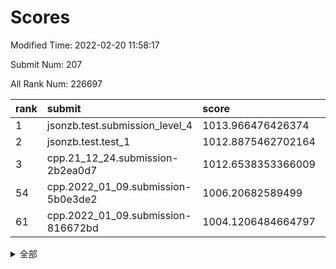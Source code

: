 # Scores

Modified Time: 2022-02-20 11:58:17

Submit Num: 207

All Rank Num: 226697

| rank |               submit               |       score        |       sigma        | pk_num |
| :--- | :--------------------------------- | :----------------- | :----------------- | :----- |
| 1    | jsonzb.test.submission_level_4     | 1013.966476426374  | 0.8102396916245719 | 4381   |
| 2    | jsonzb.test.test_1                 | 1012.8875462702164 | 0.8047736633519055 | 4383   |
| 3    | cpp.21_12_24.submission-2b2ea0d7   | 1012.6538353366009 | 0.8346486167534692 | 4376   |
| 54   | cpp.2022_01_09.submission-5b0e3de2 | 1006.20682589499   | 0.7170381095495336 | 4384   |
| 61   | cpp.2022_01_09.submission-816672bd | 1004.1206484664797 | 0.701814253751969  | 4384   |


<details>
<summary>全部</summary>

| rank |                 submit                 |       score        |       sigma        | pk_num |
| :--- | :------------------------------------- | :----------------- | :----------------- | :----- |
| 1    | jsonzb.test.submission_level_4         | 1013.966476426374  | 0.8102396916245719 | 4381   |
| 2    | jsonzb.test.test_1                     | 1012.8875462702164 | 0.8047736633519055 | 4383   |
| 3    | cpp.21_12_24.submission-2b2ea0d7       | 1012.6538353366009 | 0.8346486167534692 | 4376   |
| 4    | gobigger.level_3.submission_level_3_22 | 1011.2564031281988 | 0.7721926556894622 | 4383   |
| 5    | gobigger.level_3.submission_level_3_47 | 1011.2480626899203 | 0.7775693516770574 | 4386   |
| 6    | gobigger.level_3.submission_level_3_49 | 1011.2261338744484 | 0.7488658649027057 | 4382   |
| 7    | gobigger.level_3.submission_level_3_8  | 1011.1637525833521 | 0.7680513428635001 | 4377   |
| 8    | gobigger.level_3.submission_level_3_10 | 1011.0604630905448 | 0.7644107404515177 | 4378   |
| 9    | gobigger.level_3.submission_level_3_1  | 1011.0099169995824 | 0.7628784703550968 | 4378   |
| 10   | gobigger.level_3.submission_level_3_30 | 1010.7616727469638 | 0.7585582135424004 | 4382   |
| 11   | gobigger.level_3.submission_level_3_4  | 1010.7400138736951 | 0.7819752227063789 | 4374   |
| 12   | gobigger.level_3.submission_level_3_39 | 1010.7338334193784 | 0.764827443580943  | 4373   |
| 13   | gobigger.level_3.submission_level_3_25 | 1010.7054418987161 | 0.7685251422170832 | 4381   |
| 14   | gobigger.level_3.submission_level_3_11 | 1010.6110860112053 | 0.7673453099924165 | 4378   |
| 15   | gobigger.level_3.submission_level_3_7  | 1010.5962891792989 | 0.7503604916331176 | 4377   |
| 16   | gobigger.level_3.submission_level_3_33 | 1010.5381172173032 | 0.7734278808932455 | 4382   |
| 17   | gobigger.level_3.submission_level_3_42 | 1010.4920952922595 | 0.7796881913787559 | 4382   |
| 18   | gobigger.level_3.submission_level_3_32 | 1010.3003870305844 | 0.7660356640545051 | 4389   |
| 19   | gobigger.level_3.submission_level_3_35 | 1010.2709965132364 | 0.7516940355799563 | 4382   |
| 20   | gobigger.level_3.submission_level_3_15 | 1010.2484837555058 | 0.7512562721011651 | 4379   |
| 21   | gobigger.level_3.submission_level_3_37 | 1010.2270092515621 | 0.7671638361503285 | 4381   |
| 22   | gobigger.level_3.submission_level_3_19 | 1010.1867300102178 | 0.7775562254499675 | 4380   |
| 23   | gobigger.level_3.submission_level_3_2  | 1010.1833593025717 | 0.7527145949282412 | 4380   |
| 24   | gobigger.level_3.submission_level_3_26 | 1010.1578183803198 | 0.7809992075346737 | 4385   |
| 25   | gobigger.level_3.submission_level_3_12 | 1010.15307583706   | 0.7578706298074999 | 4375   |
| 26   | gobigger.level_3.submission_level_3_41 | 1010.1516066260581 | 0.7565362007091709 | 4386   |
| 27   | gobigger.level_3.submission_level_3_0  | 1010.0808889699613 | 0.7688876255560932 | 4382   |
| 28   | gobigger.level_3.submission_level_3_38 | 1010.0695998457444 | 0.7885007109510183 | 4387   |
| 29   | gobigger.level_3.submission_level_3_23 | 1009.9736429901385 | 0.7494280406222825 | 4377   |
| 30   | gobigger.level_3.submission_level_3_14 | 1009.9714493716182 | 0.7560893061769929 | 4374   |
| 31   | gobigger.level_3.submission_level_3_40 | 1009.9186328705737 | 0.7563485320027317 | 4380   |
| 32   | gobigger.level_3.submission_level_3_36 | 1009.9140925711546 | 0.762786912671038  | 4385   |
| 33   | gobigger.level_3.submission_level_3_5  | 1009.8277176836075 | 0.75191315952455   | 4380   |
| 34   | gobigger.level_3.submission_level_3_44 | 1009.7110749289577 | 0.7495716279017771 | 4380   |
| 35   | gobigger.level_3.submission_level_3_31 | 1009.7065879666172 | 0.7535906581510606 | 4379   |
| 36   | gobigger.level_3.submission_level_3_16 | 1009.7063384942787 | 0.761959491220369  | 4385   |
| 37   | gobigger.level_3.submission_level_3_29 | 1009.6109222853181 | 0.7339502353233561 | 4385   |
| 38   | gobigger.level_3.submission_level_3_48 | 1009.571422564461  | 0.783649745188578  | 4381   |
| 39   | gobigger.level_3.submission_level_3_13 | 1009.5515322092733 | 0.7440744823790164 | 4375   |
| 40   | gobigger.level_3.submission_level_3_27 | 1009.5190391461473 | 0.7636963515371454 | 4381   |
| 41   | gobigger.level_3.submission_level_3_24 | 1009.4801887883019 | 0.7656929933766755 | 4379   |
| 42   | gobigger.level_3.submission_level_3_46 | 1009.4566864510615 | 0.7586787497686155 | 4378   |
| 43   | gobigger.level_3.submission_level_3_3  | 1009.3879794613408 | 0.7702331155848049 | 4381   |
| 44   | gobigger.level_3.submission_level_3_18 | 1009.2629006746606 | 0.7431071891767872 | 4381   |
| 45   | gobigger.level_3.submission_level_3_9  | 1009.1297202992753 | 0.7436905770636582 | 4383   |
| 46   | gobigger.level_3.submission_level_3_43 | 1009.0729765491598 | 0.763281897983687  | 4379   |
| 47   | gobigger.level_3.submission_level_3_6  | 1008.9893616638992 | 0.7610183221193062 | 4381   |
| 48   | gobigger.level_3.submission_level_3_17 | 1008.879016965937  | 0.752096157664004  | 4388   |
| 49   | gobigger.level_3.submission_level_3_28 | 1008.805604782146  | 0.7413102434333804 | 4377   |
| 50   | gobigger.level_3.submission_level_3_45 | 1008.7247521343676 | 0.7739802008942823 | 4384   |
| 51   | gobigger.level_3.submission_level_3_21 | 1008.6863951449982 | 0.7487052196765116 | 4381   |
| 52   | gobigger.level_3.submission_level_3_34 | 1008.5626343278739 | 0.7503386691674567 | 4382   |
| 53   | gobigger.level_3.submission_level_3_20 | 1008.1547402068164 | 0.7516057514171961 | 4377   |
| 54   | cpp.2022_01_09.submission-5b0e3de2     | 1006.20682589499   | 0.7170381095495336 | 4384   |
| 55   | gobigger.level_1.submission_level_1_47 | 1005.6577688728088 | 0.7283750326576552 | 4383   |
| 56   | gobigger.level_1.submission_level_1_15 | 1004.9756250051968 | 0.7170360398988288 | 4384   |
| 57   | gobigger.level_1.submission_level_1_40 | 1004.7956478536747 | 0.726229906112385  | 4382   |
| 58   | gobigger.level_1.submission_level_1_36 | 1004.6657261417542 | 0.7142714449800861 | 4376   |
| 59   | gobigger.level_1.submission_level_1_43 | 1004.6436626988235 | 0.7236266813695925 | 4384   |
| 60   | gobigger.level_1.submission_level_1_4  | 1004.5503860278445 | 0.7345559996567715 | 4377   |
| 61   | cpp.2022_01_09.submission-816672bd     | 1004.1206484664797 | 0.701814253751969  | 4384   |
| 62   | gobigger.level_1.submission_level_1_2  | 1004.0270560980401 | 0.7228703689688015 | 4383   |
| 63   | gobigger.level_1.submission_level_1_23 | 1003.9838472111835 | 0.7238222712399276 | 4379   |
| 64   | gobigger.level_1.submission_level_1_25 | 1003.937910557306  | 0.724411617076659  | 4376   |
| 65   | gobigger.level_1.submission_level_1_31 | 1003.9334104041335 | 0.7175540057190652 | 4381   |
| 66   | gobigger.level_1.submission_level_1_39 | 1003.8937717533179 | 0.7106735882987787 | 4379   |
| 67   | gobigger.level_1.submission_level_1_18 | 1003.8404648328209 | 0.7144555187718896 | 4382   |
| 68   | gobigger.level_1.submission_level_1_14 | 1003.727543838239  | 0.7192228940646214 | 4383   |
| 69   | gobigger.level_1.submission_level_1_44 | 1003.6726406499179 | 0.7110491166281813 | 4380   |
| 70   | gobigger.level_1.submission_level_1_45 | 1003.6465996953352 | 0.7236346384565878 | 4381   |
| 71   | gobigger.level_1.submission_level_1_33 | 1003.631194402531  | 0.7275453954668687 | 4375   |
| 72   | gobigger.level_1.submission_level_1_38 | 1003.6109124584234 | 0.715203365711395  | 4382   |
| 73   | gobigger.level_1.submission_level_1_5  | 1003.6068423230727 | 0.7072126000988834 | 4379   |
| 74   | gobigger.level_1.submission_level_1_6  | 1003.6065808928334 | 0.7182413533523436 | 4380   |
| 75   | gobigger.level_1.submission_level_1_29 | 1003.5917732963128 | 0.7146790971252371 | 4378   |
| 76   | gobigger.level_1.submission_level_1_28 | 1003.5737749932515 | 0.7102576865944114 | 4378   |
| 77   | gobigger.level_1.submission_level_1_41 | 1003.547507943338  | 0.7206785422993164 | 4380   |
| 78   | gobigger.level_1.submission_level_1_32 | 1003.510720459123  | 0.7065386362873651 | 4381   |
| 79   | gobigger.level_1.submission_level_1_8  | 1003.4328220306365 | 0.7208672257028774 | 4380   |
| 80   | gobigger.level_1.submission_level_1_0  | 1003.4009152419234 | 0.7081301262479806 | 4380   |
| 81   | gobigger.level_1.submission_level_1_34 | 1003.3939753375957 | 0.7116472714839902 | 4383   |
| 82   | gobigger.level_1.submission_level_1_21 | 1003.3887860788689 | 0.7147966263989476 | 4382   |
| 83   | gobigger.level_1.submission_level_1_3  | 1003.1221314257486 | 0.7169639223997436 | 4382   |
| 84   | gobigger.level_1.submission_level_1_26 | 1002.9939960522748 | 0.7097534761273282 | 4378   |
| 85   | gobigger.level_1.submission_level_1_35 | 1002.8502944090214 | 0.7116236299272396 | 4382   |
| 86   | gobigger.level_1.submission_level_1_42 | 1002.7990284741885 | 0.7275631841187187 | 4382   |
| 87   | gobigger.level_1.submission_level_1_13 | 1002.791253880083  | 0.7099692791379354 | 4385   |
| 88   | gobigger.level_1.submission_level_1_1  | 1002.7788241503955 | 0.7297776624482261 | 4378   |
| 89   | gobigger.level_1.submission_level_1_12 | 1002.6960970991877 | 0.7215997211291001 | 4374   |
| 90   | gobigger.level_1.submission_level_1_17 | 1002.6941300245786 | 0.7095380651229514 | 4372   |
| 91   | gobigger.level_1.submission_level_1_22 | 1002.5390692100042 | 0.715410512473987  | 4383   |
| 92   | gobigger.level_1.submission_level_1_11 | 1002.5015718117278 | 0.7188755807043572 | 4380   |
| 93   | gobigger.level_1.submission_level_1_46 | 1002.5005333972368 | 0.7130965521234667 | 4377   |
| 94   | gobigger.level_1.submission_level_1_19 | 1002.4526951946052 | 0.7159251101574273 | 4384   |
| 95   | gobigger.level_1.submission_level_1_37 | 1002.3929254217267 | 0.7151286765984972 | 4375   |
| 96   | gobigger.level_1.submission_level_1_9  | 1002.3599572454581 | 0.709155495390535  | 4383   |
| 97   | gobigger.level_1.submission_level_1_16 | 1002.3239763691956 | 0.7147644186367241 | 4380   |
| 98   | gobigger.level_1.submission_level_1_10 | 1002.3161095759127 | 0.7137543507763652 | 4381   |
| 99   | gobigger.level_1.submission_level_1_24 | 1002.2376767645006 | 0.7139518263878719 | 4382   |
| 100  | gobigger.level_1.submission_level_1_49 | 1002.2144071709529 | 0.7261360012377958 | 4384   |
| 101  | gobigger.level_1.submission_level_1_30 | 1002.1681963184022 | 0.712306199243173  | 4378   |
| 102  | gobigger.level_1.submission_level_1_7  | 1002.078604341788  | 0.7170412093616847 | 4379   |
| 103  | gobigger.level_1.submission_level_1_27 | 1002.0077460920481 | 0.7225130296362035 | 4381   |
| 104  | gobigger.level_1.submission_level_1_48 | 1001.9148671988751 | 0.6967709830984019 | 4381   |
| 105  | gobigger.level_1.submission_level_1_20 | 1001.8949165728446 | 0.7057590136085288 | 4379   |
| 106  | gobigger.random.submission_random_33   | 997.6193000593972  | 0.705893810692048  | 4382   |
| 107  | gobigger.random.submission_random_29   | 997.4510336488864  | 0.7059196891803902 | 4385   |
| 108  | gobigger.random.submission_random_35   | 997.2909549616907  | 0.7178332596116164 | 4387   |
| 109  | gobigger.random.submission_random_37   | 997.2103558607587  | 0.7163793394062992 | 4384   |
| 110  | gobigger.random.submission_random_25   | 997.151102393453   | 0.7146202610328685 | 4382   |
| 111  | gobigger.random.submission_random_24   | 996.959140009212   | 0.7083628232793133 | 4380   |
| 112  | gobigger.random.submission_random_12   | 996.8627804217101  | 0.7009065362042248 | 4384   |
| 113  | gobigger.random.submission_random_28   | 996.8117019527009  | 0.7077075982498198 | 4381   |
| 114  | gobigger.random.submission_random_8    | 996.7335547018594  | 0.7079364512908447 | 4380   |
| 115  | gobigger.random.submission_random_21   | 996.6854820284981  | 0.709658874634138  | 4379   |
| 116  | gobigger.random.submission_random_0    | 996.5143355137826  | 0.7090428667199113 | 4383   |
| 117  | gobigger.random.submission_random_5    | 996.3132646484972  | 0.7109164628063022 | 4380   |
| 118  | gobigger.random.submission_random_11   | 996.3033640662708  | 0.721334174639729  | 4385   |
| 119  | gobigger.random.submission_random_36   | 996.2932180569566  | 0.7086988110500487 | 4382   |
| 120  | gobigger.random.submission_random_47   | 996.2087857879395  | 0.7070485045390169 | 4382   |
| 121  | gobigger.random.submission_random_6    | 996.1553771771128  | 0.7121844816062823 | 4375   |
| 122  | gobigger.random.submission_random_9    | 996.1544270502759  | 0.7185239424330915 | 4376   |
| 123  | gobigger.random.submission_random_31   | 996.1520025928563  | 0.7053551808643919 | 4380   |
| 124  | gobigger.random.submission_random_10   | 996.1034890504558  | 0.7166368327213448 | 4383   |
| 125  | gobigger.random.submission_random_43   | 996.0923108737582  | 0.7001375914589298 | 4383   |
| 126  | gobigger.random.submission_random_18   | 996.0828966407073  | 0.7080023151405783 | 4383   |
| 127  | gobigger.random.submission_random_7    | 996.0550248404295  | 0.7141572657751125 | 4375   |
| 128  | gobigger.random.submission_random_17   | 996.0538571560018  | 0.7052772240848114 | 4379   |
| 129  | gobigger.random.submission_random_13   | 996.0426437381018  | 0.7165650444027871 | 4377   |
| 130  | gobigger.random.submission_random_40   | 996.0356654130447  | 0.7035671825175768 | 4381   |
| 131  | gobigger.random.submission_random_26   | 996.0168010647826  | 0.7057031881888943 | 4375   |
| 132  | gobigger.random.submission_random_45   | 995.9783377017243  | 0.7294499234050015 | 4379   |
| 133  | gobigger.random.submission_random_30   | 995.9383426333917  | 0.7172967769418843 | 4380   |
| 134  | gobigger.random.submission_random_46   | 995.8939643797883  | 0.6988061281793755 | 4383   |
| 135  | gobigger.random.submission_random_22   | 995.8390519151233  | 0.71115949417933   | 4378   |
| 136  | gobigger.random.submission_random_41   | 995.7890379345016  | 0.7255580380891449 | 4377   |
| 137  | gobigger.random.submission_random_42   | 995.7875716753509  | 0.7177489639556827 | 4380   |
| 138  | gobigger.random.submission_random_38   | 995.7606083722301  | 0.7150915437023081 | 4379   |
| 139  | gobigger.random.submission_random_19   | 995.6364315915741  | 0.7132116883525406 | 4379   |
| 140  | gobigger.random.submission_random_32   | 995.632774466032   | 0.7220768886386011 | 4382   |
| 141  | gobigger.random.submission_random_1    | 995.5352303905115  | 0.7042810637376214 | 4382   |
| 142  | gobigger.random.submission_random_4    | 995.5161899061545  | 0.7212231184454361 | 4383   |
| 143  | gobigger.random.submission_random_39   | 995.4941940618108  | 0.710239458073545  | 4377   |
| 144  | gobigger.random.submission_random_14   | 995.4576533166173  | 0.7035365628171101 | 4379   |
| 145  | gobigger.random.submission_random_34   | 995.4394278688325  | 0.7112092512086042 | 4378   |
| 146  | gobigger.random.submission_random_2    | 995.4284925419535  | 0.7070323783738918 | 4381   |
| 147  | gobigger.random.submission_random_23   | 995.3554891522666  | 0.7113408081562753 | 4380   |
| 148  | gobigger.random.submission_random_20   | 995.3080511728424  | 0.7100515845406761 | 4380   |
| 149  | gobigger.random.submission_random_16   | 995.2566048929161  | 0.7142087428324934 | 4383   |
| 150  | gobigger.random.submission_random_49   | 995.0686161369118  | 0.7137470471242453 | 4380   |
| 151  | gobigger.random.submission_random_3    | 995.0407670277435  | 0.7049482053877872 | 4388   |
| 152  | gobigger.random.submission_random_44   | 994.7863153156205  | 0.7207556534644426 | 4382   |
| 153  | gobigger.random.submission_random_27   | 994.7288817778807  | 0.7169156884647138 | 4380   |
| 154  | gobigger.random.submission_random_48   | 994.6355033088169  | 0.7106629728246385 | 4377   |
| 155  | gobigger.random.submission_random_15   | 994.547506069575   | 0.7244768983932554 | 4383   |
| 156  | gobigger.level_2.submission_level_2_30 | 994.3331611696001  | 0.7230471652758499 | 4380   |
| 157  | gobigger.level_2.submission_level_2_47 | 994.1604922510553  | 0.7239444841817543 | 4384   |
| 158  | gobigger.level_2.submission_level_2_1  | 994.0042421620802  | 0.7312581584350604 | 4383   |
| 159  | gobigger.level_2.submission_level_2_5  | 993.3898971503108  | 0.7331193229398735 | 4385   |
| 160  | gobigger.level_2.submission_level_2_14 | 993.3832339523093  | 0.7344146211734749 | 4379   |
| 161  | gobigger.level_2.submission_level_2_13 | 993.270928682894   | 0.7288383030997799 | 4374   |
| 162  | gobigger.level_2.submission_level_2_33 | 993.1721878242233  | 0.7249824889070211 | 4383   |
| 163  | gobigger.level_2.submission_level_2_11 | 993.1018696126305  | 0.7438226335426734 | 4376   |
| 164  | gobigger.level_2.submission_level_2_18 | 993.061947363739   | 0.7468583816187282 | 4375   |
| 165  | gobigger.level_2.submission_level_2_2  | 993.0595071166549  | 0.7454760342628047 | 4382   |
| 166  | gobigger.level_2.submission_level_2_6  | 993.0129557348383  | 0.7279005842110232 | 4386   |
| 167  | gobigger.level_2.submission_level_2_31 | 992.9973756968534  | 0.7323849383166895 | 4381   |
| 168  | gobigger.level_2.submission_level_2_23 | 992.996030395732   | 0.7319444696686223 | 4379   |
| 169  | gobigger.level_2.submission_level_2_46 | 992.9929844260762  | 0.7424253830068733 | 4383   |
| 170  | gobigger.level_2.submission_level_2_29 | 992.8082325508083  | 0.7402553037750441 | 4383   |
| 171  | gobigger.level_2.submission_level_2_15 | 992.6245993303925  | 0.7404661250830106 | 4373   |
| 172  | gobigger.level_2.submission_level_2_43 | 992.6178769155626  | 0.7230328975962724 | 4378   |
| 173  | gobigger.level_2.submission_level_2_26 | 992.5896666534057  | 0.7292411377942511 | 4381   |
| 174  | gobigger.level_2.submission_level_2_4  | 992.5712288453435  | 0.7436214101293309 | 4381   |
| 175  | gobigger.level_2.submission_level_2_22 | 992.5540245007031  | 0.7316663884239116 | 4380   |
| 176  | gobigger.level_2.submission_level_2_34 | 992.4142836830823  | 0.7527239934340573 | 4383   |
| 177  | gobigger.level_2.submission_level_2_17 | 992.2491993538663  | 0.7564734818312926 | 4374   |
| 178  | gobigger.level_2.submission_level_2_32 | 992.0374722675426  | 0.7331251569625358 | 4383   |
| 179  | gobigger.level_2.submission_level_2_9  | 991.8804679352182  | 0.7365383469798805 | 4380   |
| 180  | gobigger.level_2.submission_level_2_7  | 991.8740331604706  | 0.7484588678397526 | 4387   |
| 181  | gobigger.level_2.submission_level_2_28 | 991.7263473901868  | 0.7371303298859391 | 4372   |
| 182  | gobigger.level_2.submission_level_2_37 | 991.7162365700815  | 0.7440797305326038 | 4381   |
| 183  | gobigger.level_2.submission_level_2_10 | 991.6905263054931  | 0.7399233918040553 | 4384   |
| 184  | gobigger.level_2.submission_level_2_20 | 991.6841225208483  | 0.7407250753816464 | 4380   |
| 185  | gobigger.level_2.submission_level_2_41 | 991.6303988288712  | 0.7628467772143193 | 4379   |
| 186  | gobigger.level_2.submission_level_2_42 | 991.6277698280296  | 0.7414745031575306 | 4386   |
| 187  | gobigger.level_2.submission_level_2_40 | 991.6013700071248  | 0.7592088701504601 | 4379   |
| 188  | gobigger.level_2.submission_level_2_0  | 991.5777111993394  | 0.7344328698363874 | 4381   |
| 189  | gobigger.level_2.submission_level_2_35 | 991.539996699526   | 0.7626433488919133 | 4379   |
| 190  | gobigger.level_2.submission_level_2_16 | 991.3684585955164  | 0.7507558752675106 | 4385   |
| 191  | gobigger.level_2.submission_level_2_39 | 991.27386342096    | 0.7535073314786882 | 4384   |
| 192  | gobigger.level_2.submission_level_2_21 | 991.2181516548345  | 0.7792172213090756 | 4383   |
| 193  | gobigger.level_2.submission_level_2_48 | 991.1678881253406  | 0.7815615542849953 | 4379   |
| 194  | gobigger.level_2.submission_level_2_24 | 991.1337249411432  | 0.7361788575150899 | 4385   |
| 195  | gobigger.level_2.submission_level_2_27 | 991.1052679461757  | 0.7527589186613786 | 4380   |
| 196  | gobigger.level_2.submission_level_2_38 | 991.0341089782363  | 0.7542026057346385 | 4378   |
| 197  | gobigger.level_2.submission_level_2_45 | 990.960907324181   | 0.7764588690923253 | 4389   |
| 198  | gobigger.level_2.submission_level_2_49 | 990.9339756012888  | 0.7518396247801843 | 4382   |
| 199  | gobigger.level_2.submission_level_2_25 | 990.9096792634356  | 0.7842077471577475 | 4383   |
| 200  | gobigger.level_2.submission_level_2_3  | 990.8625802278316  | 0.7562005774863304 | 4379   |
| 201  | gobigger.level_2.submission_level_2_19 | 990.7268809844444  | 0.7631324678963423 | 4380   |
| 202  | gobigger.level_2.submission_level_2_36 | 990.4052558829856  | 0.7779348250929551 | 4383   |
| 203  | gobigger.level_2.submission_level_2_44 | 990.404282801026   | 0.7698832667399643 | 4381   |
| 204  | gobigger.level_2.submission_level_2_12 | 990.3023293635893  | 0.7761498919678428 | 4381   |
| 205  | gobigger.level_2.submission_level_2_8  | 990.2315791239189  | 0.7577996232403732 | 4382   |
| 206  | gobigger.none.submission_none_1        | 978.3430255042529  | 1.2428697396431934 | 4378   |
| 207  | gobigger.none.submission_none_0        | 977.328130482653   | 1.3503579238033994 | 4384   |

</details>